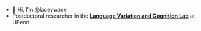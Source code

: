 - 👋 Hi, I’m @laceywade
- Postdoctoral researcher in the [**Language Variation and Cognition Lab**](https://tammingalab.github.io/) at UPenn

<!---
laceywade/laceywade is a ✨ special ✨ repository because its `README.md` (this file) appears on your GitHub profile.
You can click the Preview link to take a look at your changes.
--->
